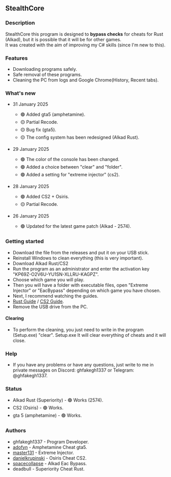 ## StealthCore

### Description

StealthCore this program is designed to **bypass checks** for cheats for Rust (Alkad), but it is possible that it will be for other games. \
It was created with the aim of improving my C# skills (since I'm new to this).

### Features

- Downloading programs safely.
- Safe removal of these programs.
- Cleaning the PC from logs and Google Chrome(History, Recent tabs).

### What's new

* 31 January 2025
  * 🟢 Added gta5 (amphetamine).
  * 🟡 Partial Recode.
  * 🟡 Bug fix (gta5).
  * 🟡 The config system has been redesigned (Alkad Rust).

* 29 January 2025
  * 🟢 The color of the console has been changed.
  * 🟢 Added a choice between "clear" and "folder".
  * 🟢 Added a setting for "extreme injector" (cs2).

* 28 January 2025
  * 🟢 Added CS2 + Osiris.
  * 🟡 Partial Recode.

* 26 January 2025
  * 🟢 Updated for the latest game patch (Alkad - 2574).

### Getting started

- Download the file from the releases and put it on your USB stick.
- Reinstall Windows to clean everything (this is very important).
- Download Alkad Rust/CS2
- Run the program as an administrator and enter the activation key "KP69Z-O2V6U-YU1SN-XLLRU-KAGPZ".
- Choose which game you will play.
- Then you will have a folder with executable files, open "Extreme Injector" or "EacBypass" depending on which game you have chosen.
- Next, I recommend watching the guides.
- [Rust Guide](https://youtu.be/Uy-gi4wGzJQ) / [CS2 Guide](https://youtu.be/aQ88_AENRp4).
- Remove the USB drive from the PC.

#### Clearing
- To perform the cleaning, you just need to write in the program (Setup.exe) "clear". Setup.exe It will clear everything of cheats and it will close.

### Help

- If you have any problems or have any questions, just write to me in private messages on Discord: ghfakegh1337 or Telegram: @ghfakegh1337.

### Status

- Alkad Rust (Superiority) - 🟢 Works (2574).
- CS2 (Osiris) - 🟢 Works.
- gta 5 (amphetamine) - 🟢 Works.

### Authors

- ghfakegh1337 - Program Developer.
- [adofyn](https://amph.su/) - Amphetamine Cheat gta5.
- [master131](https://github.com/master131/ExtremeInjector) - Extreme Injector.
- [danielkrupinski](https://github.com/danielkrupinski/Osiris) - Osiris Cheat CS2.
- [spacecollapse](https://github.com/spacecollapse/alkad-eac-bypass) - Alkad Eac Bypass.
- deadbull - Superiority Cheat Rust.
